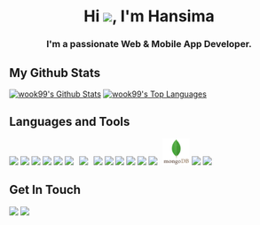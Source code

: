 <!--
**wook99/wook99** is a ✨ _special_ ✨ repository because its `README.md` (this file) appears on your GitHub profile.-->

<h1 align="center">Hi <img src="https://raw.githubusercontent.com/MartinHeinz/MartinHeinz/master/wave.gif" width="30px">, I'm Hansima</h1>
<h3 align="center">I'm a passionate Web & Mobile App Developer.</h3>

##  My Github Stats

<a href="https://github.com/wook99/github-readme-stats"><img alt="wook99's Github Stats" src="https://github-readme-stats.vercel.app/api?username=wook99&show_icons=true&count_private=true&theme=react&hide_border=true&hide_title=true&bg_color=0D1117" /></a>
<a href="https://github.com/wook99/github-readme-stats"><img alt="wook99's Top Languages" src="https://github-readme-stats.vercel.app/api/top-langs/?username=wook99&langs_count=8&count_private=true&layout=compact&theme=react&hide_border=true&bg_color=0D1117" /></a>
<br>

## Languages and Tools
<p align="left">
    <img src="https://img.icons8.com/color/48/000000/java-coffee-cup-logo.png"/>
    <img src="https://img.icons8.com/color/48/000000/c-plus-plus-logo.png"/>
    <img src="https://img.icons8.com/color/48/000000/python.png"/>
    <img src="https://img.icons8.com/color/48/000000/html-5.png"/>
    <img src="https://img.icons8.com/color/48/000000/css3.png"/>
    <img style="padding-right:6px;" src="https://img.icons8.com/officel/40/000000/php-logo.png"/>
    <img style="padding-right:6px;" src="https://img.icons8.com/color/48/000000/nodejs.png"/>
    <img src="https://img.icons8.com/color/48/000000/react-native.png"/>
    <img src="https://img.icons8.com/color/48/000000/android-studio--v3.png"/>
    <img src="https://img.icons8.com/color/48/000000/flutter.png"/>
    <img src="https://img.icons8.com/color/48/000000/dart.png"/>
    <img src="https://img.icons8.com/color/48/000000/firebase.png"/>
    <img style="padding-right:6px;" src="https://img.icons8.com/fluent/50/000000/mysql-logo.png"/>
    <img src="https://raw.githubusercontent.com/devicons/devicon/master/icons/mongodb/mongodb-original-wordmark.svg" alt="mongodb" width="48" height="48"/>
    <img src="https://img.icons8.com/color/48/000000/bootstrap.png"/>
    <img src="https://img.icons8.com/color/48/000000/git.png"/> 
</p>

## Get In Touch
<a href="https://www.linkedin.com/in/tharindi-hansika-6896881b6/"><img src="https://img.icons8.com/color/50/000000/linkedin.png"/></a>
<a href=""/></a>
<a href="https://www.facebook.com/tharindi.hansika.37"><img src="https://img.icons8.com/color/48/000000/facebook-new.png"/></a>
